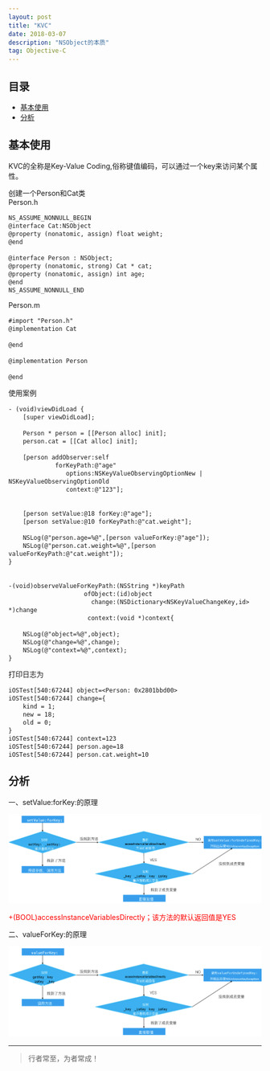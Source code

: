 ```yaml
---
layout: post
title: "KVC"
date: 2018-03-07
description: "NSObject的本质"
tag: Objective-C
---
```




## 目录


- [基本使用](#content1)   
- [分析](#content2)   




<!-- ************************************************ -->
## <a id="content1"></a>基本使用
KVC的全称是Key-Value Coding,俗称键值编码，可以通过一个key来访问某个属性。

创建一个Person和Cat类    
Person.h     
```objc
NS_ASSUME_NONNULL_BEGIN
@interface Cat:NSObject
@property (nonatomic, assign) float weight;
@end

@interface Person : NSObject;
@property (nonatomic, strong) Cat * cat;
@property (nonatomic, assign) int age;
@end
NS_ASSUME_NONNULL_END
```
Person.m
```objc
#import "Person.h"
@implementation Cat

@end

@implementation Person

@end
```
使用案例
```objc
- (void)viewDidLoad {
    [super viewDidLoad];
    
    Person * person = [[Person alloc] init];
    person.cat = [[Cat alloc] init];
    
    [person addObserver:self
             forKeyPath:@"age"
                options:NSKeyValueObservingOptionNew | NSKeyValueObservingOptionOld
                context:@"123"];
    
    
    [person setValue:@18 forKey:@"age"];
    [person setValue:@10 forKeyPath:@"cat.weight"];
    
    NSLog(@"person.age=%@",[person valueForKey:@"age"]);
    NSLog(@"person.cat.weight=%@",[person valueForKeyPath:@"cat.weight"]);
}


-(void)observeValueForKeyPath:(NSString *)keyPath
                     ofObject:(id)object
                       change:(NSDictionary<NSKeyValueChangeKey,id> *)change
                      context:(void *)context{
    
    NSLog(@"object=%@",object);
    NSLog(@"change=%@",change);
    NSLog(@"context=%@",context);
}
```

打印日志为

```objc
iOSTest[540:67244] object=<Person: 0x2801bbd00>
iOSTest[540:67244] change={
    kind = 1;
    new = 18;
    old = 0;
}
iOSTest[540:67244] context=123
iOSTest[540:67244] person.age=18
iOSTest[540:67244] person.cat.weight=10
```

<!-- ************************************************ -->
## <a id="content2"></a>分析

一、setValue:forKey:的原理

<img src="/images/underlying/oc9.png" alt="img">

<span style="color:red">+(BOOL)accessInstanceVariablesDirectly；该方法的默认返回值是YES</span>

二、valueForKey:的原理

<img src="/images/underlying/oc10.png" alt="img">






----------
>  行者常至，为者常成！


